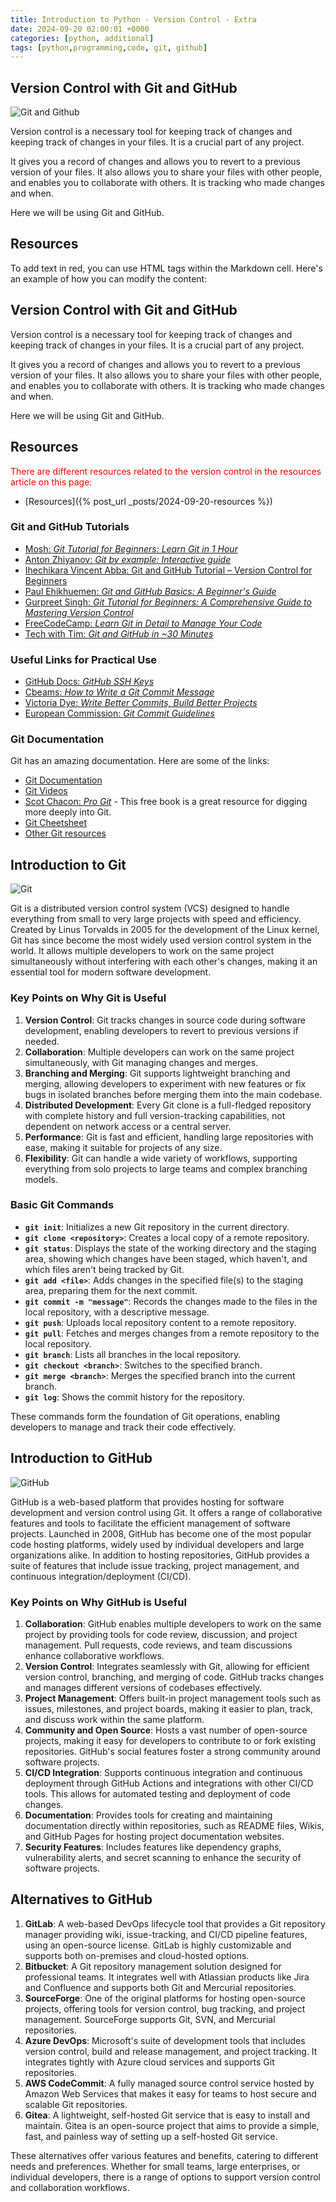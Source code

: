 ```yaml
---
title: Introduction to Python - Version Control - Extra
date: 2024-09-20 02:00:01 +0000
categories: [python, additional]
tags: [python,programming,code, git, github]
---
```

## Version Control with Git and GitHub
![Git and Github](../assets/img/git_vs_github.jpg)

Version control is a necessary tool for keeping track of changes and keeping track of changes in your files. It is a crucial part of any project.

It gives you a record of changes and allows you to revert to a previous version of your files. It also allows you to share your files with other people, and enables you to collaborate with others. It is tracking who made changes and when.

Here we will be using Git and GitHub.

## Resources

To add text in red, you can use HTML tags within the Markdown cell. Here's an example of how you can modify the content:


## Version Control with Git and GitHub

Version control is a necessary tool for keeping track of changes and keeping track of changes in your files. It is a crucial part of any project.

It gives you a record of changes and allows you to revert to a previous version of your files. It also allows you to share your files with other people, and enables you to collaborate with others. It is tracking who made changes and when.

Here we will be using Git and GitHub.

## Resources

<span style="color:red">There are different resources related to the version control in the resources article on this page: </span>

- [Resources]({% post_url _posts/2024-09-20-resources %})

### Git and GitHub Tutorials

- [Mosh: *Git Tutorial for Beginners: Learn Git in 1 Hour*](https://youtu.be/8JJ101D3knE)
- [Anton Zhiyanov: *Git by example: Interactive guide*](https://antonz.org/git-by-example/?ref=dailydev)
- [Ihechikara Vincent Abba: Git and GitHub Tutorial – Version Control for Beginners](https://www.freecodecamp.org/news/git-and-github-for-beginners/)
- [Paul Ehikhuemen: *Git and GitHub Basics: A Beginner's Guide*](https://pauloe-me.medium.com/git-and-github-basics-a-beginners-guide-6d57c1f0e663)
- [Gurpreet Singh: *Git Tutorial for Beginners: A Comprehensive Guide to Mastering Version Control*](https://medium.com/@igurpreetsingh/git-tutorial-for-beginners-a-comprehensive-guide-to-mastering-version-control-a0da3eb0b6e8)
- [FreeCodeCamp: *Learn Git in Detail to Manage Your Code*](https://www.freecodecamp.org/news/learn-git-in-detail-to-manage-your-code/)
- [Tech with Tim: *Git and GitHub in ~30 Minutes*](https://www.youtube.com/embed/jG4Vs81kMlc)

### Useful Links for Practical Use

- [GitHub Docs: *GitHub SSH Keys*](https://docs.github.com/en/authentication/connecting-to-github-with-ssh/generating-a-new-ssh-key-and-adding-it-to-the-ssh-agent?platform=linux)
- [Cbeams: *How to Write a Git Commit Message*](https://cbea.ms/git-commit/)
- [Victoria Dye: *Write Better Commits, Build Better Projects*](https://github.blog/2022-06-30-write-better-commits-build-better-projects/)
- [European Commission: *Git Commit Guidelines*](https://ec.europa.eu/component-library/v1.15.0/eu/docs/conventions/git/)

### Git Documentation
Git has an amazing documentation. Here are some of the links:

- [Git Documentation](https://git-scm.com/docs)
- [Git Videos](https://git-scm.com/videos)
- [Scot Chacon: *Pro Git*](https://git-scm.com/book/en/v2/) - This free book is a great resource for digging more deeply into Git.
- [Git Cheetsheet](https://training.github.com/downloads/github-git-cheat-sheet.pdf)
- [Other Git resources](https://git-scm.com/doc/ext)

## Introduction to Git
![Git](../assets/img/git.png)

Git is a distributed version control system (VCS) designed to handle everything from small to very large projects with speed and efficiency. Created by Linus Torvalds in 2005 for the development of the Linux kernel, Git has since become the most widely used version control system in the world. It allows multiple developers to work on the same project simultaneously without interfering with each other's changes, making it an essential tool for modern software development.

### Key Points on Why Git is Useful

1. **Version Control**: Git tracks changes in source code during software development, enabling developers to revert to previous versions if needed.
2. **Collaboration**: Multiple developers can work on the same project simultaneously, with Git managing changes and merges.
3. **Branching and Merging**: Git supports lightweight branching and merging, allowing developers to experiment with new features or fix bugs in isolated branches before merging them into the main codebase.
4. **Distributed Development**: Every Git clone is a full-fledged repository with complete history and full version-tracking capabilities, not dependent on network access or a central server.
5. **Performance**: Git is fast and efficient, handling large repositories with ease, making it suitable for projects of any size.
6. **Flexibility**: Git can handle a wide variety of workflows, supporting everything from solo projects to large teams and complex branching models.

### Basic Git Commands

- **`git init`**: Initializes a new Git repository in the current directory.
- **`git clone <repository>`**: Creates a local copy of a remote repository.
- **`git status`**: Displays the state of the working directory and the staging area, showing which changes have been staged, which haven't, and which files aren't being tracked by Git.
- **`git add <file>`**: Adds changes in the specified file(s) to the staging area, preparing them for the next commit.
- **`git commit -m "message"`**: Records the changes made to the files in the local repository, with a descriptive message.
- **`git push`**: Uploads local repository content to a remote repository.
- **`git pull`**: Fetches and merges changes from a remote repository to the local repository.
- **`git branch`**: Lists all branches in the local repository.
- **`git checkout <branch>`**: Switches to the specified branch.
- **`git merge <branch>`**: Merges the specified branch into the current branch.
- **`git log`**: Shows the commit history for the repository.

These commands form the foundation of Git operations, enabling developers to manage and track their code effectively.

## Introduction to GitHub

![GitHub](../assets/img/github.png)

GitHub is a web-based platform that provides hosting for software development and version control using Git. It offers a range of collaborative features and tools to facilitate the efficient management of software projects. Launched in 2008, GitHub has become one of the most popular code hosting platforms, widely used by individual developers and large organizations alike. In addition to hosting repositories, GitHub provides a suite of features that include issue tracking, project management, and continuous integration/deployment (CI/CD).

### Key Points on Why GitHub is Useful

1. **Collaboration**: GitHub enables multiple developers to work on the same project by providing tools for code review, discussion, and project management. Pull requests, code reviews, and team discussions enhance collaborative workflows.
2. **Version Control**: Integrates seamlessly with Git, allowing for efficient version control, branching, and merging of code. GitHub tracks changes and manages different versions of codebases effectively.
3. **Project Management**: Offers built-in project management tools such as issues, milestones, and project boards, making it easier to plan, track, and discuss work within the same platform.
4. **Community and Open Source**: Hosts a vast number of open-source projects, making it easy for developers to contribute to or fork existing repositories. GitHub's social features foster a strong community around software projects.
5. **CI/CD Integration**: Supports continuous integration and continuous deployment through GitHub Actions and integrations with other CI/CD tools. This allows for automated testing and deployment of code changes.
6. **Documentation**: Provides tools for creating and maintaining documentation directly within repositories, such as README files, Wikis, and GitHub Pages for hosting project documentation websites.
7. **Security Features**: Includes features like dependency graphs, vulnerability alerts, and secret scanning to enhance the security of software projects.


## Alternatives to GitHub

1. **GitLab**: A web-based DevOps lifecycle tool that provides a Git repository manager providing wiki, issue-tracking, and CI/CD pipeline features, using an open-source license. GitLab is highly customizable and supports both on-premises and cloud-hosted options.
2. **Bitbucket**: A Git repository management solution designed for professional teams. It integrates well with Atlassian products like Jira and Confluence and supports both Git and Mercurial repositories.
3. **SourceForge**: One of the original platforms for hosting open-source projects, offering tools for version control, bug tracking, and project management. SourceForge supports Git, SVN, and Mercurial repositories.
4. **Azure DevOps**: Microsoft's suite of development tools that includes version control, build and release management, and project tracking. It integrates tightly with Azure cloud services and supports Git repositories.
5. **AWS CodeCommit**: A fully managed source control service hosted by Amazon Web Services that makes it easy for teams to host secure and scalable Git repositories.
6. **Gitea**: A lightweight, self-hosted Git service that is easy to install and maintain. Gitea is an open-source project that aims to provide a simple, fast, and painless way of setting up a self-hosted Git service.

These alternatives offer various features and benefits, catering to different needs and preferences. Whether for small teams, large enterprises, or individual developers, there is a range of options to support version control and collaboration workflows.
